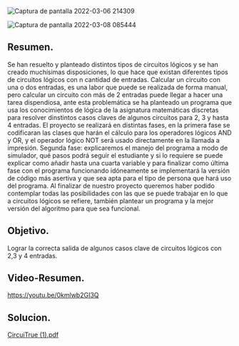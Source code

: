 ![Captura de pantalla 2022-03-06 214309](https://user-images.githubusercontent.com/94081346/156958851-9dd38f46-64fe-4891-acae-cd95f3cc7e03.png)

![Captura de pantalla 2022-03-08 085444](https://user-images.githubusercontent.com/94081346/157251849-57838d60-e7b3-4d42-843f-b5a23658e462.jpg)


## Resumen.
Se han resuelto y planteado distintos tipos de circuitos lógicos y se han creado muchísimas disposiciones, lo que hace que existan diferentes tipos de circuitos lógicos con n cantidad de entradas. Calcular un circuito con una o dos entradas, es una labor que puede se realizada de forma manual, pero calcular un circuito con más de 2 entradas puede llegar a hacer una tarea dispendiosa, ante esta problemática se ha planteado un programa que usa los conocimientos de lógica de la asignatura matemáticas discretas para resolver dinstintos casos claves de algunos circuitos para 2, 3 y hasta 4 entradas. El proyecto se realizará en distintas fases, en la primera fase se codificaran las clases que harán el cálculo para los operadores lógicos AND y OR, y el operador lógico NOT será usado directamente en la llamada a impresión. Segunda fase: explicaremos el manejo del programa a modo de simulador, qué pasos podrá seguir el estudiante y si lo requiere se puede explicar como añadir hasta una cuarta variable y para finalizar como última fase con el programa funcionando idóneamente se implementará la versión de código más asertiva y que sea apta para el tipo de persona que hará uso del programa. Al finalizar de nuestro proyecto queremos haber podido contemplar todas las posibilidades con las que se puede trabajar en lo que a circuitos lógicos se refiere, también plantear un programa y la mejor versión del algoritmo para que sea funcional.

## Objetivo.

Lograr la correcta salida de algunos casos clave de circuitos lógicos con 2,3 y 4 entradas.

## Video-Resumen.
https://youtu.be/0kmlwb2GI3Q


## Solucion.
[CircuiTrue (1).pdf](https://github.com/Juand2602/CircuiTrue/files/8194791/CircuiTrue.1.pdf)

